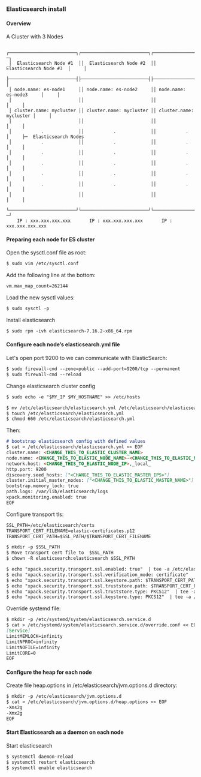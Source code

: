 ### Elasticsearch install

#### Overview

A Cluster with 3 Nodes

  ```
   ┌─────────────────────────┐┌─────────────────────────┐┌─────────────────────────┐    ─┐
   │  Elasticsearch Node #1  ││  Elasticsearch Node #2  ││  Elasticsearch Node #3  │     │
   ├─────────────────────────┤├─────────────────────────┤├─────────────────────────┤     │
   │ node.name: es-node1     ││ node.name: es-node2     ││ node.name: es-node3     │     │
   │                         ││                         ││                         │     │
   │ cluster.name: mycluster ││ cluster.name: mycluster ││ cluster.name: mycluster │     │
   │                         ││                         ││                         │     │
   │           .             ││           .             ││           .             │     ├─  Elasticsearch Nodes
   │           .             ││           .             ││           .             │     │
   │           .             ││           .             ││           .             │     │
   │           .             ││           .             ││           .             │     │
   │           .             ││           .             ││           .             │     │
   │           .             ││           .             ││           .             │     │
   │                         ││                         ││                         │     │
   └─────────────────────────┘└─────────────────────────┘└─────────────────────────┘    ─┘
      IP : xxx.xxx.xxx.xxx       IP : xxx.xxx.xxx.xxx       IP : xxx.xxx.xxx.xxx
  ```

#### Preparing each node for ES cluster

Open the sysctl.conf file as root:
```markdown
$ sudo vim /etc/sysctl.conf
```
Add the following line at the bottom:
```markdown
vm.max_map_count=262144
```
Load the new sysctl values:
```markdown
$ sudo sysctl -p
```
Install elasticsearch
```markdown
$ sudo rpm -ivh elasticsearch-7.16.2-x86_64.rpm
```
#### Configure each node’s elasticsearch.yml file

Let's open port 9200 to we can communicate with ElasticSearch:
```markdown
$ sudo firewall-cmd --zone=public --add-port=9200/tcp --permanent
$ sudo firewall-cmd --reload
```
 
Change elasticsearch cluster config
```markdown
$ sudo echo -e "$MY_IP $MY_HOSTNAME" >> /etc/hosts
```
```markdown
$ mv /etc/elasticsearch/elasticsearch.yml /etc/elasticsearch/elasticsearch.yml.orig~
$ touch /etc/elasticsearch/elasticsearch.yml
$ chmod 660 /etc/elasticsearch/elasticsearch.yml
```

Then: 

```markdown
# bootstrap elasticsearch config with defined values
$ cat > /etc/elasticsearch/elasticsearch.yml << EOF
cluster.name: <CHANGE_THIS_TO_ELASTIC_CLUSTER_NAME>
node.name: <CHANGE_THIS_TO_ELASTIC_NODE_NAME>-<CHANGE_THIS_TO_ELASTIC_NODE_NUMBER>
network.host: <CHANGE_THIS_TO_ELASTIC_NODE_IP>,_local_
http.port: 9200
discovery.seed_hosts: ["<CHANGE_THIS_TO_ELASTIC_MASTER_IPS>"]
cluster.initial_master_nodes: ["<CHANGE_THIS_TO_ELASTIC_MASTER_NAME>"]
bootstrap.memory_lock: true
path.logs: /var/lib/elasticsearch/logs
xpack.monitoring.enabled: true
EOF
```

Configure transport tls:
  
```markdown
SSL_PATH=/etc/elasticsearch/certs
TRANSPORT_CERT_FILENAME=elastic-certificates.p12
TRANSPORT_CERT_PATH=$SSL_PATH/$TRANSPORT_CERT_FILENAME
```

```markdown
$ mkdir -p $SSL_PATH
$ Move transport cert file to  $SSL_PATH
$ chown -R elasticsearch:elasticsearch $SSL_PATH
```
```markdown  
$ echo "xpack.security.transport.ssl.enabled: true"  | tee -a /etc/elasticsearch/elasticsearch.yml
$ echo "xpack.security.transport.ssl.verification_mode: certificate"  | tee -a /etc/elasticsearch/elasticsearch.yml
$ echo "xpack.security.transport.ssl.keystore.path: $TRANSPORT_CERT_PATH"  | tee -a /etc/elasticsearch/elasticsearch.yml
$ echo "xpack.security.transport.ssl.truststore.path: $TRANSPORT_CERT_PATH"  | tee -a /etc/elasticsearch/elasticsearch.yml
$ echo "xpack.security.transport.ssl.truststore.type: PKCS12"  | tee -a /etc/elasticsearch/elasticsearch.yml
$ echo "xpack.security.transport.ssl.keystore.type: PKCS12"  | tee -a /etc/elasticsearch/elasticsearch.yml
```
Override systemd file:
```markdown
$ mkdir -p /etc/systemd/system/elasticsearch.service.d
$ cat > /etc/systemd/system/elasticsearch.service.d/override.conf << EOF
[Service]
LimitMEMLOCK=infinity
LimitNPROC=infinity
LimitNOFILE=infinity
LimitCORE=0
EOF
```

#### Configure the heap for each node

Create file heap.options in  /etc/elasticsearch/jvm.options.d directory:
```markdown
$ mkdir -p /etc/elasticsearch/jvm.options.d
$ cat > /etc/elasticsearch/jvm.options.d/heap.options << EOF
-Xms2g
-Xmx2g
EOF
```
#### Start Elasticsearch as a daemon on each node

Start elasticsearch 
```markdown
$ systemctl daemon-reload
$ systemctl restart elasticsearch
$ systemctl enable elasticsearch
```

